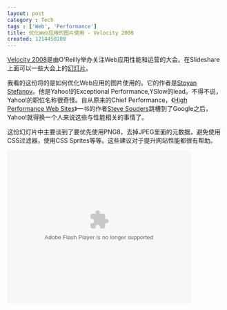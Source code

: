 ```yaml
---
layout: post
category : Tech
tags : ['Web', 'Performance']
title: 优化Web应用的图片使用 - Velocity 2008
created: 1214450280
---
```

[Velocity 2008](http://en.oreilly.com/velocity2008/public/content/home)是由O'Reilly举办关注Web应用性能和运营的大会。在Slideshare上面可以一些大会上的[幻灯片](http://www.slideshare.net/tag/velocity08)。



我看的这份将的是如何优化Web应用的图片使用的。它的作者是[Stoyan Stefanov](http://www.phpied.com/)。他是Yahoo!的Exceptional Performance,YSlow的lead。不得不说，Yahoo!的职位名称很奇怪。自从原来的Chief Performance，《[High Performance Web Sites](http://www.amazon.com/dp/0596529309?tag=stevsoud-20&camp=14573&creative=327641&linkCode=as1&creativeASIN=0596529309&adid=1S1KP4EV129EN37422C0&)》一书的作者[Steve Souders](http://stevesouders.com/)跳槽到了Google之后，Yahoo!就得换一个人来说这些与性能相关的事情了。


这份幻灯片中主要谈到了要优先使用PNG8，去掉JPEG里面的元数据，避免使用CSS过滤器，使用CSS Sprites等等。这些建议对于提升网站性能都很有帮助。


<div style="width:425px;text-align:left" id="__ss_484392"><object style="margin:0px" width="425" height="355"><param name="movie" value="http://static.slideshare.net/swf/ssplayer2.swf?doc=image7-1214354773341023-9"/><param name="allowFullScreen" value="true"/><param name="allowScriptAccess" value="always"/><embed src="http://static.slideshare.net/swf/ssplayer2.swf?doc=image7-1214354773341023-9" type="application/x-shockwave-flash" allowscriptaccess="always" allowfullscreen="true" width="425" height="355"></embed></object></div>
